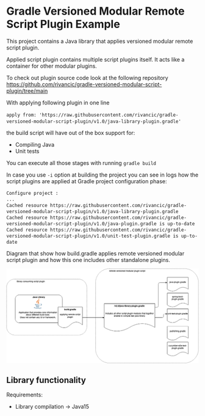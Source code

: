 # Gradle Versioned Modular Remote Script Plugin Example

This project contains a Java library that applies versioned modular remote script plugin.

Applied script plugin contains multiple script plugins itself. It acts like a container for other modular plugins.

To check out plugin source code look at the following repository https://github.com/rivancic/gradle-versioned-modular-script-plugin/tree/main

With applying following plugin in one line 

`apply from: 'https://raw.githubusercontent.com/rivancic/gradle-versioned-modular-script-plugin/v1.0/java-library-plugin.gradle'`

the build script will have out of the box support for:
- Compiling Java
- Unit tests

You can execute all those stages with running `gradle build`

In case you use `-i` option at building the project you can see in logs how the script plugins are applied at 
Gradle project configuration phase:

```
Configure project :
...
Cached resource https://raw.githubusercontent.com/rivancic/gradle-versioned-modular-script-plugin/v1.0/java-library-plugin.gradle
Cached resource https://raw.githubusercontent.com/rivancic/gradle-versioned-modular-script-plugin/v1.0/java-plugin.gradle is up-to-date
Cached resource https://raw.githubusercontent.com/rivancic/gradle-versioned-modular-script-plugin/v1.0/unit-test-plugin.gradle is up-to-date 
```

Diagram that show how build.gradle applies remote versioned modular script plugin and how this one includes
other standalone plugins. 
<p width="100%">
  <img src="readme-content/remote-versioned-modular-plugin-library.png" alt="Java library applying remote modular script plugin" width="1151">
</p>

## Library functionality

Requirements:
- Library compilation -> Java15